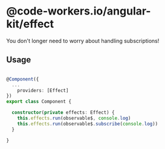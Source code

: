 # @code-workers.io/angular-kit/effect

You don't longer need to worry about handling subscriptions!

## Usage

```typescript

@Component({
  ...
    providers: [Effect]
})
export class Component {

  constructor(private effects: Effect) {
    this.effects.run(observable$, console.log)
    this.effects.run(observable$.subscribe(console.log))
  }

}

```
